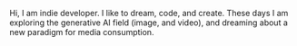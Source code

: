 Hi, I am indie developer.
I like to dream, code, and create. 
These days I am exploring the generative AI field (image, and video), and dreaming
about a new paradigm for media consumption.


<!---
the-code-rider/the-code-rider is a ✨ special ✨ repository because its `README.md` (this file) appears on your GitHub profile.
You can click the Preview link to take a look at your changes.
--->
